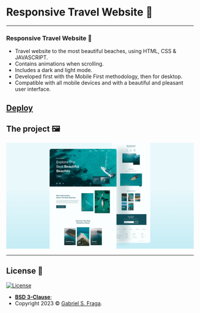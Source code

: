 # Responsive Travel Website 🌊
---
###  Responsive Travel Website 🌊

- Travel website to the most beautiful beaches, using HTML, CSS & JAVASCRIPT.
- Contains animations when scrolling.
- Includes a dark and light mode.
- Developed first with the Mobile First methodology, then for desktop.
- Compatible with all mobile devices and with a beautiful and pleasant user interface.

[Deploy](https://monumental-travel.netlify.app/)
---

## The project 🖼️

![travel-website](preview.png)


---

## License :memo:

[![License](http://img.shields.io/:license-mit-green.svg?style=flat-square)](http://badges.mit-license.org)

- **[BSD 3-Clause](https://github.com/GabrielFraga962/Monumental_Travel_App/blob/main/LICENSE)**;
- Copyright 2023 © <a href="https://github.com/GabrielFraga962" target="_blank">Gabriel S. Fraga</a>.


